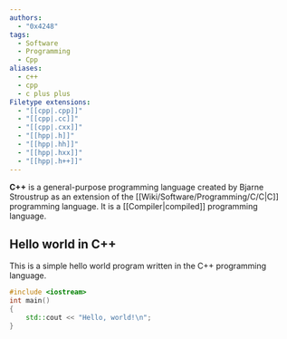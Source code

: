```yaml
---
authors:
  - "0x4248"
tags:
  - Software
  - Programming
  - Cpp
aliases:
  - c++
  - cpp
  - c plus plus
Filetype extensions:
  - "[[cpp|.cpp]]"
  - "[[cpp|.cc]]"
  - "[[cpp|.cxx]]"
  - "[[hpp|.h]]"
  - "[[hpp|.hh]]"
  - "[[hpp|.hxx]]"
  - "[[hpp|.h++]]"
---
```

**C++** is a general-purpose programming language created by Bjarne Stroustrup as an extension of the [[Wiki/Software/Programming/C/C|C]] programming language. It is a [[Compiler|compiled]] programming language.

## Hello world in C++
This is a simple hello world program written in the C++ programming language.
```cpp
#include <iostream>
int main()
{
    std::cout << "Hello, world!\n";
}
```